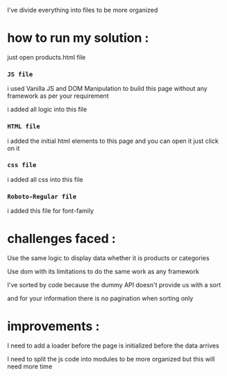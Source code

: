 I've divide everything into files to be more organized

# how to run my solution :

just open products.html file

### `JS file`

i used Vanilla JS and DOM Manipulation to build this page without any framework as per your requirement

i added all logic into this file

### `HTML file`

i added the initial html elements to this page and you can open it just click on it

### `css file`

i added all css into this file
### `Roboto-Regular file`

i added this file for font-family

# challenges faced :

Use the same logic to display data whether it is products or categories

Use dom with its limitations to do the same work as any framework

I've sorted by code because the dummy API doesn't provide us with a sort

and for your information there is no pagination when sorting only
# improvements :

I need to add a loader before the page is initialized before the data arrives

I need to split the js code into modules to be more organized but this will need more time